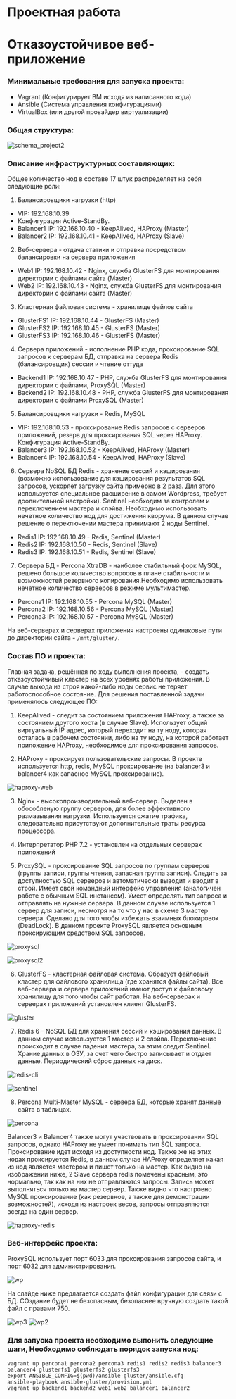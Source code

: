 # Проектная работа
# Отказоустойчивое веб-приложение


### Минимальные требования для запуска проекта:

* Vagrant (Конфигурирует ВМ исходя из написанного кода)
* Ansible (Система управления конфигурациями)
* VirtualBox (или другой провайдер виртуализации)

### Общая структура:

![schema_project2](https://user-images.githubusercontent.com/9090696/235197250-59314098-08ff-4033-8128-7f45f625b136.png)

### Описание инфраструктурных составляющих:

Общее количество нод в составе 17 штук распределяет на себя следующие роли:

1. Балансировщики нагрузки (http)
* VIP: 192.168.10.39
* Конфигурация Active-StandBy.
* Balancer1 IP: 192.168.10.40 - KeepAlived, HAProxy (Master)
* Balancer2 IP: 192.168.10.41 - KeepAlived, HAProxy (Slave)

2. Веб-сервера - отдача статики и отправка посредством балансировки на сервера приложения
* Web1 IP: 192.168.10.42 - Nginx, служба GlusterFS для монтирования директории с файлами сайта (Master)
* Web2 IP: 192.168.10.43 - Nginx, служба GlusterFS для монтирования директории с файлами сайта (Master)

3. Кластерная файловая система - хранилище файлов сайта
* GlusterFS1 IP: 192.168.10.44 - GlusterFS (Master)
* GlusterFS2 IP: 192.168.10.45 - GlusterFS (Master)
* GlusterFS3 IP: 192.168.10.46 - GlusterFS (Master)

4. Сервера приложений - исполнение PHP кода, проксирование SQL запросов к серверам БД, отправка на сервера Redis (балансировщик) сессии и чтение оттуда
* Backend1 IP: 192.168.10.47 - PHP, служба GlusterFS для монтирования директории с файлами, ProxySQL (Master)
* Backend2 IP: 192.168.10.48 - PHP, служба GlusterFS для монтирования директории с файлами ProxySQL (Master)

5. Балансировщики нагрузки - Redis, MySQL
* VIP: 192.168.10.53  - проксирование Redis запросов с серверов приложений, резерв для проксирования SQL через HAProxy. Конфигурация Active-StandBy.
* Balancer3 IP: 192.168.10.52 - KeepAlived, HAProxy (Master)
* Balancer4 IP: 192.168.10.54 - KeepAlived, HAProxy (Slave)

6. Сервера NoSQL БД Redis - хранение сессий и кэширования (возможно использование для кэширования результатов SQL запросов, ускоряет загрузку сайта примерно в 2 раза. Для этого используется специальное расширение в самом Wordpress, требует доолнительной настройки). Sentinel необходим за контролем и переключением мастера и слэйва. Необходимо использовать нечетное количество нод для достижения кворума. В данном случае решение о переключении мастера принимают 2 ноды Sentinel.
* Redis1 IP: 192.168.10.49 - Redis, Sentinel (Master)
* Redis2 IP: 192.168.10.50 - Redis, Sentinel (Slave)
* Redis3 IP: 192.168.10.51 - Redis, Sentinel (Slave) 

7. Сервера БД - Percona XtraDB - наиболее стабильный форк MySQL, решено большое количество вопросов в плане стабильности и возможностей резервного копирования.Необходимо использовать нечетное количество серверов в режиме мультимастер.
* Percona1 IP: 192.168.10.55 - Percona MySQL (Master)
* Percona2 IP: 192.168.10.56 - Percona MySQL (Master)
* Percona3 IP: 192.168.10.57 - Percona MySQL (Master)

На веб-серверах и серверах приложения настроены одинаковые пути до директории сайта - ```/mnt/gluster/```.

### Состав ПО и проекта:

Главная задача, решённая по ходу выполнения проекта, - создать отказоустойчивый кластер на всех уровнях работы приложения. В случае выхода из строя какой-либо ноды сервис не теряет работоспособное состояние. Для решения поставленной задачи применялось следующее ПО:

1. KeepAlived - следит за состоянием приложения HAProxy, а также за состоянием другого хоста (в случае Slave). Использует общий виртуальный IP адрес, который переходит на ту ноду, которая осталась в рабочем состоянии, либо на ту ноду, на которой работает приложение HAProxy, необходимое для проксирования запросов.

2. HAProxy - проксирует пользовательские запросы. В проекте используется http, redis, MySQL проксирование (на balancer3 и balancer4 как запасное MySQL проксирование).

![haproxy-web](https://user-images.githubusercontent.com/9090696/235197430-7285be2a-73cd-4d98-874e-47d1b46dbeef.png)

3. Nginx - высокопроизводительный веб-сервер. Выделен в обособленую группу серверов, для более эффективного размазывания нагрузки. Используется сжатие трафика, следовательно присутствуют дополнительные траты ресурса процессора.

4. Интерпретатор PHP 7.2 - установлен на отдельных серверах приложений

5. ProxySQL - проксирование SQL запросов по группам серверов (группы записи, группы чтения, запасная группа записи). Следить за доступностью SQL серверов и автоматически выводит и вводит в строй. Имеет свой командный интерфейс управления (аналогичен работе с обычным SQL инстансом). Умеет определять тип запроса и отправлять на нужные сервера. В данном случае используется 1 сервер для записи, несмотря на то что у нас в схеме 3 мастер сервера. Сделано для того чтобы избежать взаимных блокировок (DeadLock). В данном проекте ProxySQL является основным проксирующим средством SQL запросов.

![proxysql](https://user-images.githubusercontent.com/9090696/235197510-bacfe700-07de-4d9b-a414-46c06bbd42b5.png)

![proxysql2](https://user-images.githubusercontent.com/9090696/235197593-6d5a9919-0c3e-456a-9b6c-2b6596a00eaf.png)

6. GlusterFS - кластерная файловая система. Образует файловый кластер для файлового хранилища (где хранятся файлы сайта). Все веб-сервера и сервера приложений имеют доступ к файловому хранилищу для того чтобы сайт работал. На веб-серверах и серверах приложений установлен клиент GlusterFS.

![gluster](https://user-images.githubusercontent.com/9090696/235197669-20b59b77-6fc2-4936-ba4e-417051968aa7.png)

7. Redis 6 - NoSQL БД для хранения сессий и кэширования данных. В данном случае используется 1 мастер и 2 слэйва. Переключение происходит в случае падения мастера, за этим следит Sentinel. Храние данных в ОЗУ, за счет чего быстро записывает и отдает данные. Периодический сброс данных на диск.

![redis-cli](https://user-images.githubusercontent.com/9090696/235197721-9caf368c-5248-4544-87be-fec45ac55831.png)

![sentinel](https://user-images.githubusercontent.com/9090696/235197861-7c194ef4-a3ac-4571-865d-1e329718974c.png)

8. Percona Multi-Master MySQL - сервера БД, которые хранят данные сайта в таблицах. 

![percona](https://user-images.githubusercontent.com/9090696/235197897-f30d637b-a855-4055-a50b-faa4526a7f8a.png)

Balancer3 и Balancer4 также могут участвовать в проксировании SQL запросов, однако HAProxy не умеет понимать тип SQL запроса. Проксирование идет исходя из доступности нод.
Также же на этих нодах проксируется Redis, в данном случае HAProxy определяет какая из нод является мастером и пишет только на мастер.
Как видно на изображении ниже, 2 Slave сервера redis помечены красным, это нормально, так как на них не отправляются запросы. Запись может выполняться только на мастер сервер. Также видно что настроено MySQL проксирование (как резервное, а также для демонстрации возможностей), исходя из настроек весов, запросы отправляются всегда на один сервер. 

![haproxy-redis](https://user-images.githubusercontent.com/9090696/235198065-ee1f520e-8078-4d59-ace0-ecf44306f8d1.png)

### Веб-интерфейс проекта:

ProxySQL использует порт 6033 для проксирования запросов сайта, и порт 6032 для администрирования.

![wp](https://user-images.githubusercontent.com/9090696/235198122-40c325cf-0105-4305-b709-2fd4c0110900.png)

На слайде ниже предлагается создать файл конфигурации для связи с БД. СОздание будет не безопасным, безопаснее вручную создать такой файл с правами 750.

![wp3](https://user-images.githubusercontent.com/9090696/235198214-03e30a26-523c-42db-ac3d-e7c270a78730.png)
![wp2](https://user-images.githubusercontent.com/9090696/235198245-37d2d48b-fc1d-4574-92bd-083561e68274.png)

### Для запуска проекта необходимо выпонить следующие шаги, Необходимо соблюдать порядок запуска нод:

```
vagrant up percona1 percona2 percona3 redis1 redis2 redis3 balancer3 balancer4 glusterfs1 glusterfs2 glusterfs3
export ANSIBLE_CONFIG=$(pwd)/ansible-gluster/ansible.cfg
ansible-playbook ansible-gluster/provision.yml
vagrant up backend1 backend2 web1 web2 balancer1 balancer2
```

